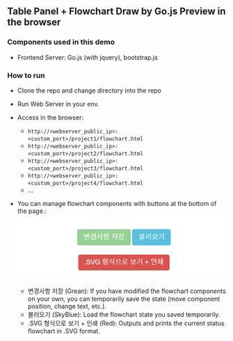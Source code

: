 ## Table Panel + Flowchart Draw by Go.js Preview in the browser

### Components used in this demo

* Frontend Server: Go.js (with jquery), bootstrap.js

### How to run

* Clone the repo and change directory into the repo
* Run Web Server in your env.
* Access in the browser: 
    - `http://<webserver_public_ip>:<custom_port>/project1/flowchart.html`
    - `http://<webserver_public_ip>:<custom_port>/project2/flowchart.html`
    - `http://<webserver_public_ip>:<custom_port>/project3/flowchart.html`
    - `http://<webserver_public_ip>:<custom_port>/project4/flowchart.html`
    - ...

* You can manage flowchart components with buttons at the bottom of the page.:
  ![](example_001.png)  

  - 변경사항 저장 (Grean): If you have modified the flowchart components on your own, you can temporarily save the state (move component position, change text, etc.).
  - 불러오기 (SkyBlue): Load the flowchart state you saved temporarily.
  - .SVG 형식으로 보기 + 인쇄 (Red): Outputs and prints the current status flowchart in .SVG format.